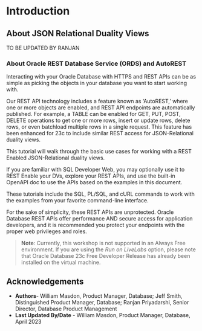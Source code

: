 # Introduction

## About JSON Relational Duality Views

TO BE UPDATED BY RANJAN

### **About Oracle REST Database Service (ORDS) and AutoREST**

Interacting with your Oracle Database with HTTPS and REST APIs can be as simple as picking the objects in your database you want to start working with.

Our REST API technology includes a feature known as ‘AutoREST,’ where one or more objects are enabled, and REST API endpoints are automatically published. For example, a TABLE can be enabled for GET, PUT, POST, DELETE operations to get one or more rows, insert or update rows, delete rows, or even batchload multiple rows in a single request. This feature has been enhanced for 23c to include similar REST access for JSON-Relational duality views. 

This tutorial will walk through the basic use cases for working with a REST Enabled JSON-Relational duality views. 

If you are familiar with SQL Developer Web, you may optionally use it to REST Enable your DVs, explore your REST APIs, and use the built-in OpenAPI doc to use the APIs based on the examples in this document. 

These tutorials include the SQL, PL/SQL, and cURL commands to work with the examples from your favorite command-line interface. 

For the sake of simplicity, these REST APIs are unprotected. Oracle Database REST APIs offer performance AND secure access for application developers, and it is recommended you protect your endpoints with the proper web privileges and roles.


> **Note**: Currently, this workshop is not supported in an Always Free environment. If you are using the _Run on LiveLabs_ option, please note that Oracle Database 23c Free Developer Release has already been installed on the virtual machine.


## Acknowledgements

- **Authors**- William Masdon, Product Manager, Database; Jeff Smith, Distinguished Product Manager, Database; Ranjan Priyadarshi, Senior Director, Database Product Management
- **Last Updated By/Date** - William Masdon, Product Manager, Database, April 2023
